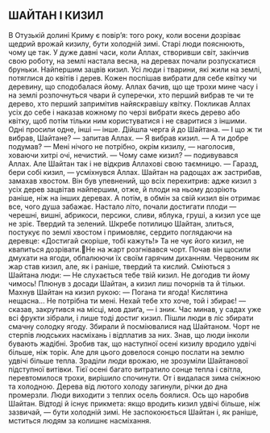 ## ШАЙТАН І КИЗИЛ
В Отузькій долині Криму є повір’я: того року, коли восени дозріває щедрий врожай кизилу, бути холодній зимі. Старі люди пояснюють, чому це так.
У дуже давні часи, коли Аллах, створивши світ, закінчив свою роботу, на землі настала весна, на деревах почали розпускатися бруньки. Найпершим зацвів кизил.
Усі люди і тварини, які жили на землі, потяглися до квітів і дерев. Кожен поспішав вибрати для себе квітку чи деревину, що сподобалася йому. Аллах бачив, що ще трохи мине часу і на землі розпочнуться чвари й суперечки, хто перший вибрав те чи те дерево, хто перший запримітив найяскравішу квітку. Покликав Аллах усіх до себе і наказав кожному по черзі вибрати якесь дерево або квітку, щоб потім тільки ним користуватися і не сваритися з іншими.
Одні просили одне, інші — інше. Дійшла черга й до Шайтана.
— І що ж ти вибрав, Шайтане? — запитав Аллах.
— Я вибрав кизил.
— А ти добре подумав?
— Мені нічого не потрібно, окрім кизилу, — наголосив, ховаючи хитрі очі, нечистий.
— Чому саме кизил? — подивувався Аллах.
Але Шайтан так і не відкрив Аллахові свою таємницю.
— Гаразд, бери собі кизил, — усміхнувся Аллах.
Шайтан на радощах аж застрибав, замахав хвостом. Він
був упевнений, що всіх перехитрив: адже кизил з усіх дерев зацвітав найпершим, отже, й плоди на ньому дозріють раніше, ніж на інших деревах. А потім, в обмін за свій кизил він отримає все, чого душа забажає.
Настало літо, почали достигати плоди — черешні, вишні, абрикоси, персики, сливи, яблука, груші, а кизил усе ще не зріє. Твердий та зелений. Шкребе потилицю Шайтан, злиться, постукує по землі хвостом і примовляє, сердито поглядаючи на деревце: «Достигай скоріше, тобі кажуть!»
Та не чує його кизил, не квапиться дозрівати.Не на жарт розгнівався чорт. Почав він щосили дмухати на ягоди, обпалюючи їх своїм гарячим диханням. Червоним як жар став кизил, але, як і раніше, твердий та кислий.
Сміються з Шайтана люди:
— Не слухається тебе твій кизил. Не догодив ти йому чимось!
Плюнув з досади Шайтан, а кизил лиш почорнів та й тільки.
Махнув Шайтан на кизил рукою:
— Погана ти ягода! Кислятина нещасна... Не потрібна ти мені. Нехай тебе хто хоче, той і збирає! — сказав, закрутився на місці, мов дзиґа, — і зник.
Час минав, у садах уже всі фрукти зібрали, і лише тоді достиг кизил. Пішли люди в ліс збирати смачну солодку ягоду. Збирали й посміювалися над Шайтаном.
Чорт не стерпів людських насміхань і відплатив за них. Знав, що люди інколи бувають жадібні. Зробив так, що наступної осені кизилу вродило удвічі більше, ніж торік. Але для цього довелося сонцю послати на землю удвічі більше тепла.
Зраділи люди врожаю, не зрозуміли Шайтанової підступної витівки.
Тієї осені багато витратило сонце тепла і світла, перевтомилося трохи, вирішило спочинути. От і видалася зима сніжною та холодною. Дерева від лютого холоду загинули, річки до дна промерзли. Люди виходити з теплих осель боялися. Ось що наробив Шайтан.
Відтоді й існує прикмета: якщо вродить кизил удвічі більше, ніж зазвичай, — бути холодній зимі. Не заспокоюється Шайтан і, як раніше, мститься людям за колишнє насміхання.
